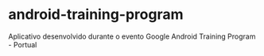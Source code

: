 # android-training-program

Aplicativo desenvolvido durante o evento Google Android Training Program - Portual 
